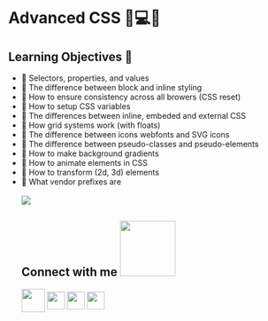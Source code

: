 <h1 aling='center'> Advanced CSS 🎨💻🧾 </h1>
<h2> Learning Objectives 🎯 </h2>
<ul>
<li>🌱 Selectors, properties, and values</li>
<li>🌱 The difference between block and inline styling</li>
<li>🌱 How to ensure consistency across all browers (CSS reset)</li>
<li>🌱 How to setup CSS variables</li>
<li>🌱 The differences between inline, embeded and external CSS</li>
<li>🌱 How grid systems work (with floats)</li>
<li>🌱 The difference between icons webfonts and SVG icons</li>
<li>🌱 The difference between pseudo-classes and pseudo-elements</li>
<li>🌱 How to make background gradients</li>
<li>🌱 How to animate elements in CSS</li>
<li>🌱 How to transform (2d, 3d) elements</li>
<li>🌱 What vendor prefixes are</li>
<br/>
<img src='https://holbertonintranet.s3.amazonaws.com/uploads/medias/2019/12/ce6718f1b55e6c1580c6.jpg?X-Amz-Algorithm=AWS4-HMAC-SHA256&X-Amz-Credential=AKIARDDGGGOU5BHMTQX4%2F20220425%2Fus-east-1%2Fs3%2Faws4_request&X-Amz-Date=20220425T003848Z&X-Amz-Expires=86400&X-Amz-SignedHeaders=host&X-Amz-Signature=87bfda6dbd707ce204743e34ae248ccf2b10c1a26263c44e7b740714cd10a356'>
<br/>
<h2> Connect with me <img src='https://raw.githubusercontent.com/ShahriarShafin/ShahriarShafin/main/Assets/handshake.gif' width="100px"> </h2>
<a href="mailto:LauSCaicedo@gmail.com"><img src="https://i.pinimg.com/originals/84/7c/08/847c083cc09040091439e3c05d1fedde.png" width="42px" align = 'center'></a>
<a href = 'https://www.linkedin.com/in/lauscaicedo/'> <img width = '32px' align= 'center' src="https://raw.githubusercontent.com/rahulbanerjee26/githubAboutMeGenerator/main/icons/linked-in-alt.svg"/></a>
<a href = 'https://www.twitter.com/@LauSCaicedo'> <img width = '32px' align= 'center' src="https://raw.githubusercontent.com/rahulbanerjee26/githubAboutMeGenerator/main/icons/twitter.svg"/></a>
<a href = 'https://www.github.com/LauSCaicedo'> <img width = '32px' align= 'center' src="https://raw.githubusercontent.com/rahulbanerjee26/githubAboutMeGenerator/main/icons/github.svg"/></a>

